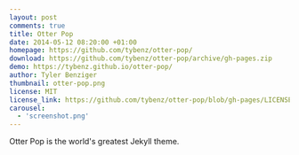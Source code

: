 ```yaml
---
layout: post
comments: true
title: Otter Pop
date: 2014-05-12 08:20:00 +01:00
homepage: https://github.com/tybenz/otter-pop/
download: https://github.com/tybenz/otter-pop/archive/gh-pages.zip
demo: https://tybenz.github.io/otter-pop/
author: Tyler Benziger
thumbnail: otter-pop.png
license: MIT
license_link: https://github.com/tybenz/otter-pop/blob/gh-pages/LICENSE.txt
carousel:
  - 'screenshot.png'
---
```


Otter Pop is the world's greatest Jekyll theme.
